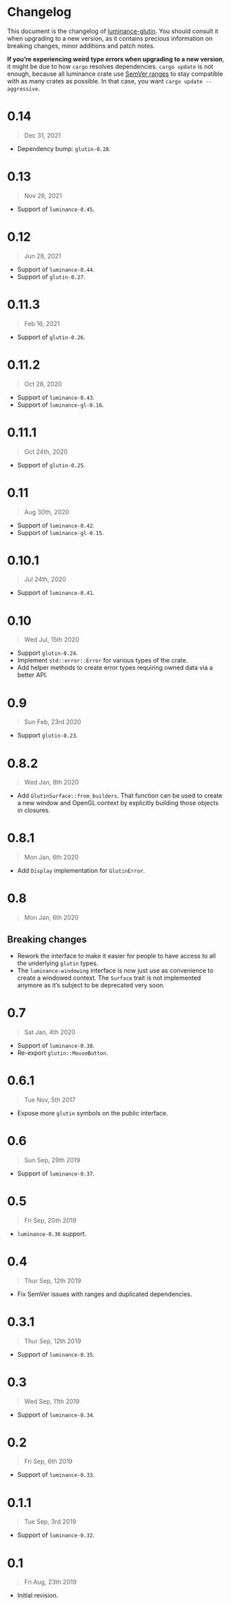 # Changelog

This document is the changelog of [luminance-glutin](https://crates.io/crates/luminance-glutin).
You should consult it when upgrading to a new version, as it contains precious information on
breaking changes, minor additions and patch notes.

**If you’re experiencing weird type errors when upgrading to a new version**, it might be due to
how `cargo` resolves dependencies. `cargo update` is not enough, because all luminance crate use
[SemVer ranges](https://doc.rust-lang.org/cargo/reference/specifying-dependencies.html) to stay
compatible with as many crates as possible. In that case, you want `cargo update --aggressive`.

# 0.14

> Dec 31, 2021

- Dependency bump: `glutin-0.28`.

# 0.13

> Nov 26, 2021

- Support of `luminance-0.45`.

# 0.12

> Jun 28, 2021

- Support of `luminance-0.44`.
- Support of `glutin-0.27`.

# 0.11.3

> Feb 16, 2021

- Support of `glutin-0.26`.

# 0.11.2

> Oct 28, 2020

- Support of `luminance-0.43`.
- Support of `luminance-gl-0.16`.

# 0.11.1

> Oct 24th, 2020

- Support of `glutin-0.25`.

# 0.11

> Aug 30th, 2020

- Support of `luminance-0.42`.
- Support of `luminance-gl-0.15`.

# 0.10.1

> Jul 24th, 2020

- Support of `luminance-0.41`.

# 0.10

> Wed Jul, 15th 2020

- Support `glutin-0.24`.
- Implement `std::error::Error` for various types of the crate.
- Add helper methods to create error types requiring owned data via a better API.

# 0.9

> Sun Feb, 23rd 2020

- Support `glutin-0.23`.

# 0.8.2

> Wed Jan, 8th 2020

- Add `GlutinSurface::from_builders`. That function can be used to create a new window and OpenGL
  context by explicitly building those objects in closures.

# 0.8.1

> Mon Jan, 6th 2020

- Add `Display` implementation for `GlutinError`.

# 0.8

> Mon Jan, 6th 2020

## Breaking changes

- Rework the interface to make it easier for people to have access to all the underlying `glutin`
  types.
- The `luminance-windowing` interface is now just use as convenience to create a windowed context.
  The `Surface` trait is not implemented anymore as it’s subject to be deprecated very soon.

# 0.7

> Sat Jan, 4th 2020

- Support of `luminance-0.38`.
- Re-export `glutin::MouseButton`.

# 0.6.1

> Tue Nov, 5th 2017

- Expose more `glutin` symbols on the public interface.

# 0.6

> Sun Sep, 29th 2019

- Support of `luminance-0.37`.

# 0.5

> Fri Sep, 20th 2019

- `luminance-0.36` support.

# 0.4

> Thur Sep, 12th 2019

- Fix SemVer issues with ranges and duplicated dependencies.

# 0.3.1

> Thur Sep, 12th 2019

- Support of `luminance-0.35`.

# 0.3

> Wed Sep, 11th 2019

- Support of `luminance-0.34`.

# 0.2

> Fri Sep, 6th 2019

- Support of `luminance-0.33`.

# 0.1.1

> Tue Sep, 3rd 2019

- Support of `luminance-0.32`.

# 0.1

> Fri Aug, 23th 2019

- Initial revision.
